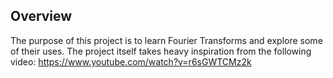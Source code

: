 ## Overview
The purpose of this project is to learn Fourier Transforms and explore some of their uses.
The project itself takes heavy inspiration from the following video: https://www.youtube.com/watch?v=r6sGWTCMz2k